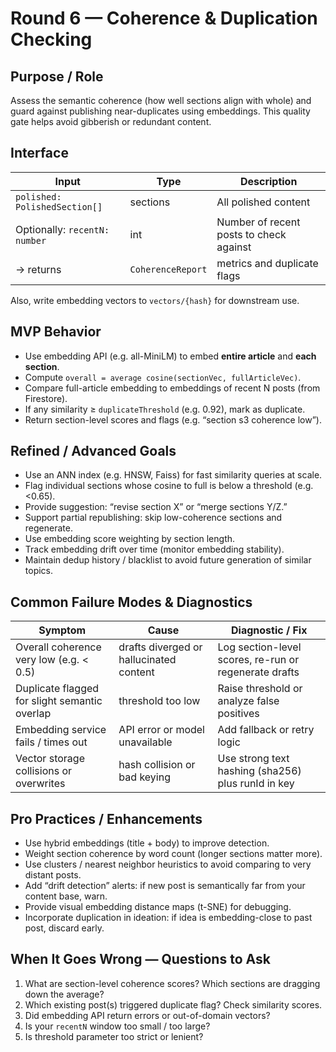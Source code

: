 # Round 6 — Coherence & Duplication Checking

## Purpose / Role  
Assess the semantic coherence (how well sections align with whole) and guard against publishing near-duplicates using embeddings. This quality gate helps avoid gibberish or redundant content.

## Interface  

| Input | Type | Description |
|---|---|---|
| `polished: PolishedSection[]` | sections | All polished content |
| Optionally: `recentN: number` | int | Number of recent posts to check against |
| → returns | `CoherenceReport` | metrics and duplicate flags |

Also, write embedding vectors to `vectors/{hash}` for downstream use.

## MVP Behavior  

- Use embedding API (e.g. all-MiniLM) to embed **entire article** and **each section**.  
- Compute `overall = average cosine(sectionVec, fullArticleVec)`.  
- Compare full-article embedding to embeddings of recent N posts (from Firestore).  
- If any similarity ≥ `duplicateThreshold` (e.g. 0.92), mark as duplicate.  
- Return section-level scores and flags (e.g. “section s3 coherence low”).  

## Refined / Advanced Goals  

- Use an ANN index (e.g. HNSW, Faiss) for fast similarity queries at scale.  
- Flag individual sections whose cosine to full is below a threshold (e.g. <0.65).  
- Provide suggestion: “revise section X” or “merge sections Y/Z.”  
- Support partial republishing: skip low-coherence sections and regenerate.  
- Use embedding score weighting by section length.  
- Track embedding drift over time (monitor embedding stability).  
- Maintain dedup history / blacklist to avoid future generation of similar topics.

## Common Failure Modes & Diagnostics  

| Symptom | Cause | Diagnostic / Fix |
|---|---|---|
| Overall coherence very low (e.g. < 0.5) | drafts diverged or hallucinated content | Log section-level scores, re-run or regenerate drafts |
| Duplicate flagged for slight semantic overlap | threshold too low | Raise threshold or analyze false positives |
| Embedding service fails / times out | API error or model unavailable | Add fallback or retry logic |
| Vector storage collisions or overwrites | hash collision or bad keying | Use strong text hashing (sha256) plus runId in key |

## Pro Practices / Enhancements  

- Use hybrid embeddings (title + body) to improve detection.  
- Weight section coherence by word count (longer sections matter more).  
- Use clusters / nearest neighbor heuristics to avoid comparing to very distant posts.  
- Add “drift detection” alerts: if new post is semantically far from your content base, warn.  
- Provide visual embedding distance maps (t-SNE) for debugging.  
- Incorporate duplication in ideation: if idea is embedding-close to past post, discard early.

## When It Goes Wrong — Questions to Ask  
1. What are section-level coherence scores? Which sections are dragging down the average?  
2. Which existing post(s) triggered duplicate flag? Check similarity scores.  
3. Did embedding API return errors or out-of-domain vectors?  
4. Is your `recentN` window too small / too large?  
5. Is threshold parameter too strict or lenient?  
